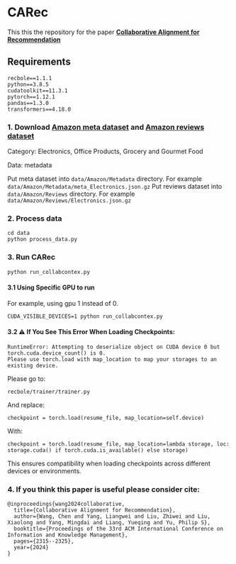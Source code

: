 # CARec

This this the repository for the paper [**Collaborative Alignment for Recommendation**](https://dl.acm.org/doi/abs/10.1145/3627673.3679535)

## Requirements

```
recbole==1.1.1
python==3.8.5
cudatoolkit==11.3.1
pytorch==1.12.1
pandas==1.3.0
transformers==4.18.0
```

### 1. Download [Amazon meta dataset](https://nijianmo.github.io/amazon/index.html) and [Amazon reviews dataset](https://nijianmo.github.io/amazon/index.html)
Category: Electronics, Office Products, Grocery and Gourmet Food

Data: metadata

Put meta dataset into ```data/Amazon/Metadata``` directory. For example ```data/Amazon/Metadata/meta_Electronics.json.gz```
Put reviews dataset into ```data/Amazon/Reviews``` directory. For example ```data/Amazon/Reviews/Electronics.json.gz```

### 2. Process data
```
cd data
python process_data.py
```

### 3. Run CARec
```
python run_collabcontex.py
```

#### 3.1 Using Specific GPU to run
For example, using gpu 1 instead of 0.
```
CUDA_VISIBLE_DEVICES=1 python run_collabcontex.py
```

#### 3.2 ⚠️ If You See This Error When Loading Checkpoints:
```
RuntimeError: Attempting to deserialize object on CUDA device 0 but torch.cuda.device_count() is 0.
Please use torch.load with map_location to map your storages to an existing device.
```
Please go to:
```
recbole/trainer/trainer.py
```
And replace:
```
checkpoint = torch.load(resume_file, map_location=self.device)
```
With:
```
checkpoint = torch.load(resume_file, map_location=lambda storage, loc: storage.cuda() if torch.cuda.is_available() else storage)
```
This ensures compatibility when loading checkpoints across different devices or environments.

### 4. If you think this paper is useful please consider cite:
```
@inproceedings{wang2024collaborative,
  title={Collaborative Alignment for Recommendation},
  author={Wang, Chen and Yang, Liangwei and Liu, Zhiwei and Liu, Xiaolong and Yang, Mingdai and Liang, Yueqing and Yu, Philip S},
  booktitle={Proceedings of the 33rd ACM International Conference on Information and Knowledge Management},
  pages={2315--2325},
  year={2024}
}
```
